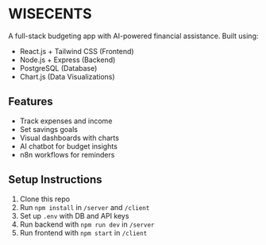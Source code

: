 # WISECENTS 

A full-stack budgeting app with AI-powered financial assistance. Built using:

- React.js + Tailwind CSS (Frontend)
- Node.js + Express (Backend)
- PostgreSQL (Database)
- Chart.js (Data Visualizations)

## Features

- Track expenses and income
- Set savings goals
- Visual dashboards with charts
- AI chatbot for budget insights
- n8n workflows for reminders

## Setup Instructions

1. Clone this repo
2. Run `npm install` in `/server` and `/client`
3. Set up `.env` with DB and API keys
4. Run backend with `npm run dev` in `/server`
5. Run frontend with `npm start` in `/client`
